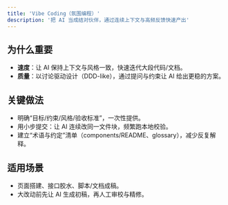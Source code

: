 ```yaml
---
title: 'Vibe Coding（氛围编程）'
description: '把 AI 当成结对伙伴，通过连续上下文与高频反馈快速产出'
---
```


## 为什么重要

- **速度**：让 AI 保持上下文与风格一致，快速迭代大段代码/文档。
- **质量**：以讨论驱动设计（DDD-like），通过提问与约束让 AI 给出更稳的方案。

## 关键做法

- 明确“目标/约束/风格/验收标准”，一次性提供。
- 用小步提交：让 AI 连续改同一文件块，频繁跑本地校验。
- 建立“术语与约定”清单（components/README、glossary），减少反复解释。

## 适用场景

- 页面搭建、接口胶水、脚本/文档成稿。
- 大改动前先让 AI 生成初稿，再人工审校与精修。
